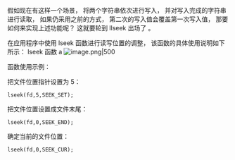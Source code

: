 假如现在有这样一个场景， 将两个字符串依次进行写入， 并对写入完成的字符串进行读取， 如果仍采用之前的方式， 第二次的写入值会覆盖第一次写入值， 那要如何来实现上述功能呢？ 这就要轮到 llseek 出场了 。

在应用程序中使用 lseek 函数进行读写位置的调整， 该函数的具体使用说明如下所示： lseek 函数 a
![image.png|500](https://my-obsidian-image.oss-cn-guangzhou.aliyuncs.com/2025/06/60c91a26cbcd0e2298742e0791930f1c.png)


函数使用示例：

把文件位置指针设置为 5：

`lseek(fd,5,SEEK_SET);`

把文件位置设置成文件末尾：

`lseek(fd,0,SEEK_END);`

确定当前的文件位置：

`lseek(fd,0,SEEK_CUR);`